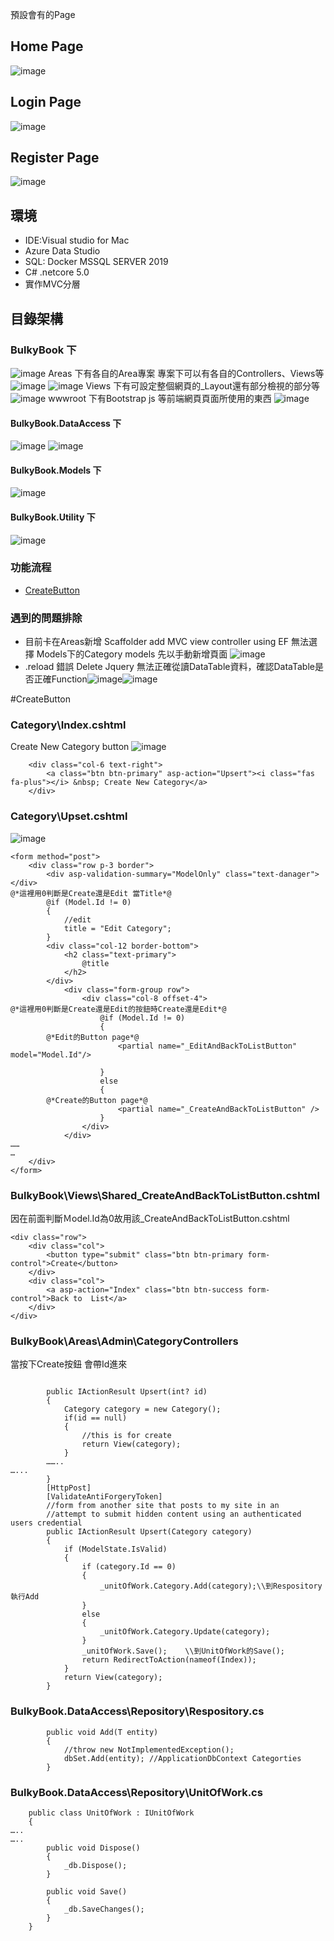 預設會有的Page
## Home Page
![image](https://github.com/heysam/SamLearningWork/tree/master/dotnetcore/BulkyBook/images/pageHome.png)

## Login Page
![image](https://github.com/heysam/SamLearningWork/tree/master/dotnetcore/BulkyBook/images/pageLogin.png)

## Register Page
![image](https://github.com/heysam/SamLearningWork/tree/master/dotnetcore/BulkyBook/pageRegister.png)

## 環境
* IDE:Visual studio for Mac
* Azure Data Studio
* SQL: Docker MSSQL SERVER 2019
* C# .netcore 5.0
* 實作MVC分層

## 目錄架構
### BulkyBook 下
![image](https://github.com/heysam/SamLearningWork/tree/master/dotnetcore/BulkyBook/tree.jpg)
Areas 下有各自的Area專案 專案下可以有各自的Controllers、Views等
![image](https://github.com/heysam/SamLearningWork/tree/master/dotnetcore/BulkyBook/treeAreas1.jpg)
![image](https://github.com/heysam/SamLearningWork/tree/master/dotnetcore/BulkyBook/treeAreas2.jpg)
Views 下有可設定整個網頁的_Layout還有部分檢視的部分等
![image](https://github.com/heysam/SamLearningWork/tree/master/dotnetcore/BulkyBook/treeView1.jpg)
wwwroot 下有Bootstrap js 等前端網頁頁面所使用的東西
![image](https://github.com/heysam/SamLearningWork/tree/master/dotnetcore/BulkyBook/treeWwwroot.jpg)
#### BulkyBook.DataAccess 下
![image](https://github.com/heysam/SamLearningWork/tree/master/dotnetcore/BulkyBook/treeDataAccessDB.jpg)
![image](https://github.com/heysam/SamLearningWork/tree/master/dotnetcore/BulkyBook/treeDataAccessRepository.jpg)
#### BulkyBook.Models 下
![image](https://github.com/heysam/SamLearningWork/tree/master/dotnetcore/BulkyBook/treeModels.jpg)
#### BulkyBook.Utility 下
![image](https://github.com/heysam/SamLearningWork/tree/master/dotnetcore/BulkyBook/treeUtility.jpg)


### 功能流程
* [CreateButton](#CreateButton) 


### 遇到的問題排除
* 目前卡在Areas新增 Scaffolder add MVC view controller using EF 無法選擇 Models下的Category models 先以手動新增頁面 ![image](https://github.com/heysam/SamLearningWork/tree/master/dotnetcore/BulkyBook/error1.jpg)
* .reload 錯誤 Delete Jquery 無法正確從讀DataTable資料，確認DataTable是否正確Function![image](https://github.com/heysam/SamLearningWork/tree/master/dotnetcore/BulkyBook/error2.jpg)![image](https://github.com/heysam/SamLearningWork/tree/master/dotnetcore/BulkyBook/error3.jpg)




#CreateButton
### Category\Index.cshtml
Create New Category button
![image](https://github.com/heysam/SamLearningWork/tree/master/dotnetcore/BulkyBook/pageCategory.png)
```
    <div class="col-6 text-right">
        <a class="btn btn-primary" asp-action="Upsert"><i class="fas fa-plus"></i> &nbsp; Create New Category</a>
    </div>

```
### Category\Upset.cshtml
![image](https://github.com/heysam/SamLearningWork/tree/master/dotnetcore/BulkyBook/pageUpsert.png)
```@model BulkyBook.Models.Category
<form method="post">    
    <div class="row p-3 border">
        <div asp-validation-summary="ModelOnly" class="text-danager"></div>
@*這裡用0判斷是Create還是Edit 當Title*@
        @if (Model.Id != 0)
        {
            //edit
            title = "Edit Category";
        }
        <div class="col-12 border-bottom">
            <h2 class="text-primary">
                @title
            </h2>
        </div>
            <div class="form-group row">
                <div class="col-8 offset-4">
@*這裡用0判斷是Create還是Edit的按鈕時Create還是Edit*@
                    @if (Model.Id != 0)
                    {
		@*Edit的Button page*@
                        <partial name="_EditAndBackToListButton" model="Model.Id"/>

                    }
                    else
                    {
		@*Create的Button page*@
                        <partial name="_CreateAndBackToListButton" />
                    }
                </div>
            </div>
……
…
    </div>
</form>

```

### BulkyBook\Views\Shared\_CreateAndBackToListButton.cshtml
因在前面判斷Ｍodel.Id為0故用該_CreateAndBackToListButton.cshtml
```
<div class="row">
    <div class="col">
        <button type="submit" class="btn btn-primary form-control">Create</button>
    </div>
    <div class="col">
        <a asp-action="Index" class="btn btn-success form-control">Back to  List</a>
    </div>
</div>
```
### BulkyBook\Areas\Admin\CategoryControllers
當按下Create按鈕 會帶Id進來
```

        public IActionResult Upsert(int? id)
        {
            Category category = new Category();
            if(id == null)
            {
                //this is for create
                return View(category);
            }
		……..
…...
        }
        [HttpPost]
        [ValidateAntiForgeryToken]
        //form from another site that posts to my site in an
        //attempt to submit hidden content using an authenticated users credential
        public IActionResult Upsert(Category category)
        {
            if (ModelState.IsValid)
            {
                if (category.Id == 0)
                {
                    _unitOfWork.Category.Add(category);\\到Respository執行Add
                }
                else
                {
                    _unitOfWork.Category.Update(category);
                }
                _unitOfWork.Save();    \\到UnitOfWork的Save();
                return RedirectToAction(nameof(Index));
            }
            return View(category);
        }
```
### BulkyBook.DataAccess\Repository\Respository.cs
```
        public void Add(T entity)
        {
            //throw new NotImplementedException();
            dbSet.Add(entity); //ApplicationDbContext Categorties
        }
```
### BulkyBook.DataAccess\Repository\UnitOfWork.cs
```
    public class UnitOfWork : IUnitOfWork
    {
…..
…..
        public void Dispose()
        {
            _db.Dispose();
        }

        public void Save()
        {
            _db.SaveChanges();
        }
    }

```




